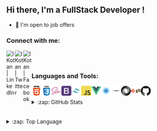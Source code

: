 ## Hi there, I'm a FullStack Developer !

- 🔭 I'm open to job offers

### Connect with me:

[<img align="left" alt="lKotan | LinkedIn" width="22px" src="https://cdn.jsdelivr.net/npm/simple-icons@v3/icons/linkedin.svg" />][linkedin]
[<img align="left" alt="lKotan | Twitter" width="22px" src="https://cdn.jsdelivr.net/npm/simple-icons@v3/icons/twitter.svg" />][twitter]
[<img align="left" alt="lKotan | Facebook" width="22px" src="https://cdn.jsdelivr.net/npm/simple-icons@3.13.0/icons/facebook.svg" />][facebook]

<br />
<br />

### Languages and Tools:

<img align="left" alt="HTML5" width="26px" src="https://raw.githubusercontent.com/github/explore/80688e429a7d4ef2fca1e82350fe8e3517d3494d/topics/html/html.png" />
<img align="left" alt="CSS3" width="26px" src="https://raw.githubusercontent.com/github/explore/80688e429a7d4ef2fca1e82350fe8e3517d3494d/topics/css/css.png" />
<img align="left" alt="Sass" width="26px" src="https://raw.githubusercontent.com/github/explore/80688e429a7d4ef2fca1e82350fe8e3517d3494d/topics/sass/sass.png" />
<img align="left" alt="Sass" width="26px" src="https://raw.githubusercontent.com/github/explore/78df643247d429f6cc873026c0622819ad797942/topics/bootstrap/bootstrap.png" />
<img align="left" alt="Sass" width="26px" src="https://raw.githubusercontent.com/github/explore/78df643247d429f6cc873026c0622819ad797942/topics/tailwind/tailwind.png" />
<img align="left" alt="JavaScript" width="26px" src="https://raw.githubusercontent.com/github/explore/80688e429a7d4ef2fca1e82350fe8e3517d3494d/topics/javascript/javascript.png" />
<img align="left" alt="JavaScript" width="26px" src="https://raw.githubusercontent.com/github/explore/78df643247d429f6cc873026c0622819ad797942/topics/vue/vue.png" />
<img align="left" alt="JavaScript" width="26px" src="https://raw.githubusercontent.com/github/explore/78df643247d429f6cc873026c0622819ad797942/topics/webpack/webpack.png" />
<img align="left" alt="JavaScript" width="26px" src="https://raw.githubusercontent.com/github/explore/78df643247d429f6cc873026c0622819ad797942/topics/jquery/jquery.png" />
<img align="left" alt="JavaScript" width="26px" src="https://raw.githubusercontent.com/github/explore/78df643247d429f6cc873026c0622819ad797942/topics/json/json.png" />
<img align="left" alt="Git" width="26px" src="https://raw.githubusercontent.com/github/explore/80688e429a7d4ef2fca1e82350fe8e3517d3494d/topics/git/git.png" />
<img align="left" alt="GitHub" width="26px" src="https://raw.githubusercontent.com/github/explore/78df643247d429f6cc873026c0622819ad797942/topics/github/github.png" />

<br />
 <br />

<details>
  <summary>:zap: GitHub Stats</summary>
  <br />
  <img align="left" alt="GitHub Stats" src="https://github-readme-stats.vercel.app/api?username=lKotan&show_icons=true&theme=dark)" />
</details>

<br />
 <br />

<details>
  <summary>:zap: Top Language</summary>
  <br />
  <img align="left" alt="Top Language" src="https://github-readme-stats.vercel.app/api/top-langs/?username=lKotan&layout=compact)" />
</details>


[linkedin]: https://www.linkedin.com/in/l%C3%BCtfi-kotan-769004198/
[twitter]: https://twitter.com/lKotann
[facebook]: https://www.facebook.com/lKotann

